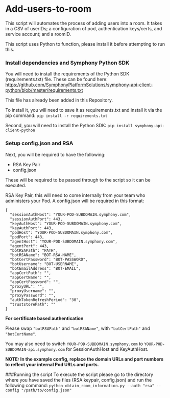 # Add-users-to-room
This script will automates the process of adding users into a room. It takes in a CSV of userIDs; a configuration of pod, authentication keys/certs, and service account; and a roomID.

This script uses Python to function, please install it before attempting to run this.

### Install dependencies and Symphony Python SDK
You will need to install the requirements of the Python SDK (requirements.txt) file.
These can be found here: https://github.com/SymphonyPlatformSolutions/symphony-api-client-python/blob/master/requirements.txt

This file has already been added in this Repository.

To install it, you will need to save it as requirements.txt and install it via the pip command:
`pip install -r requirements.txt`

Second, you will need to install the Python SDK:
`pip install symphony-api-client-python`

### Setup config.json and RSA
Next, you will be required to have the following:

* RSA Key Pair
* config.json
  
These will be required to be passed through to the script so it can be executed.

RSA Key Pair, this will need to come internally from your team who administers your Pod.
A config.json will be required in this format:

```
{
  "sessionAuthHost": "YOUR-POD-SUBDOMAIN.symphony.com",
  "sessionAuthPort": 443,
  "keyAuthHost": "YOUR-POD-SUBDOMAIN.symphony.com",
  "keyAuthPort": 443,
  "podHost": "YOUR-POD-SUBDOMAIN.symphony.com",
  "podPort": 443,
  "agentHost": "YOUR-POD-SUBDOMAIN.symphony.com",
  "agentPort": 443,
  "botRSAPath": "PATH",
  "botRSAName": "BOT-RSA-NAME",
  "botCertPassword": "BOT-PASSWORD",
  "botUsername": "BOT-USERNAME",
  "botEmailAddress": "BOT-EMAIL",
  "appCertPath": "",
  "appCertName": "",
  "appCertPassword": "",
  "proxyURL": "",
  "proxyUsername": "",
  "proxyPassword": "",
  "authTokenRefreshPeriod": "30",
  "truststorePath": ""
}
```

**For certificate based authentication**

Please swap `"botRSAPath"` and `"botRSAName"`, with `"botCertPath"` and
`"botCertName"`. 

You may also need to switch `YOUR-POD-SUBDOMAIN.symphony.com` to `YOUR-POD-SUBDOMAIN-api.symphony.com` for SessionAuthHost and KeyAuthHost.

**NOTE: In the example config, replace the domain URLs and port numbers to reflect your internal Pod URLs and ports.**

###Running the script
To execute the script please go to the directory where you have saved the files (RSA keypair, config.json) and run the following command:
`python obtain_room_information.py --auth "rsa" --config "/path/to/config.json"`
